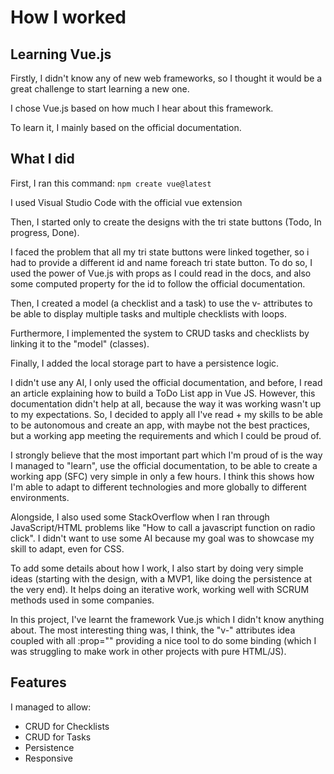 # How I worked

## Learning Vue.js

Firstly, I didn't know any of new web frameworks, so I thought it would be a great challenge to start learning a new one.

I chose Vue.js based on how much I hear about this framework.

To learn it, I mainly based on the official documentation.

## What I did

First, I ran this command: `npm create vue@latest`

I used Visual Studio Code with the official vue extension

Then, I started only to create the designs with the tri state buttons (Todo, In progress, Done).

I faced the problem that all my tri state buttons were linked together, so i had to provide a different id and name foreach tri state button.
To do so, I used the power of Vue.js with props as I could read in the docs, and also some computed property for the id to follow the official documentation. 

Then, I created a model (a checklist and a task) to use the v- attributes to be able to display multiple tasks and multiple checklists with loops.

Furthermore, I implemented the system to CRUD tasks and checklists by linking it to the "model" (classes).

Finally, I added the local storage part to have a persistence logic.

I didn't use any AI, I only used the official documentation, and before, I read an article explaining how to build a ToDo List app in Vue JS. However, this documentation didn't help at all, because the way it was working wasn't up to my expectations. So, I decided to apply all I've read + my skills to be able to be autonomous and create an app, with maybe not the best practices, but a working app meeting the requirements and which I could be proud of.

I strongly believe that the most important part which I'm proud of is the way I managed to "learn", use the official documentation, to be able to create a working app (SFC) very simple in only a few hours. I think this shows how I'm able to adapt to different technologies and more globally to different environments.

Alongside, I also used some StackOverflow when I ran through JavaScript/HTML problems like "How to call a javascript function on radio click". I didn't want to use some AI because my goal was to showcase my skill to adapt, even for CSS.

To add some details about how I work, I also start by doing very simple ideas (starting with the design, with a MVP1, like doing the persistence at the very end). It helps doing an iterative work, working well with SCRUM methods used in some companies.

In this project, I've learnt the framework Vue.js which I didn't know anything about. The most interesting thing was, I think, the "v-" attributes idea coupled with all :prop="" providing a nice tool to do some binding (which I was struggling to make work in other projects with pure HTML/JS).

## Features

I managed to allow:
- CRUD for Checklists
- CRUD for Tasks
- Persistence
- Responsive